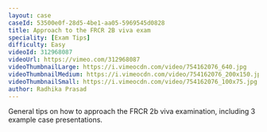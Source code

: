 ```yaml
---
layout: case
caseId: 53500e0f-28d5-4be1-aa05-5969545d0828
title: Approach to the FRCR 2B viva exam
speciality: [Exam Tips]
difficulty: Easy
videoId: 312968087
videoUrl: https://vimeo.com/312968087
videoThumbnailLarge: https://i.vimeocdn.com/video/754162076_640.jpg
videoThumbnailMedium: https://i.vimeocdn.com/video/754162076_200x150.jpg
videoThumbnailSmall: https://i.vimeocdn.com/video/754162076_100x75.jpg
author: Radhika Prasad
---
```


General tips on how to approach the FRCR 2b viva examination, including 3 example case presentations.

